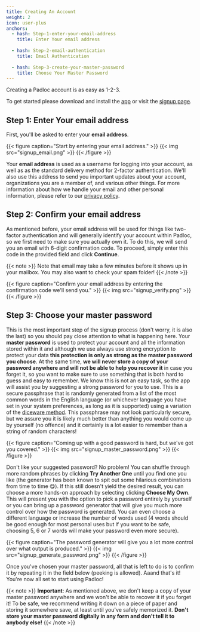 ```yaml
---
title: Creating An Account
weight: 2
icon: user-plus
anchors:
  - hash: Step-1-enter-your-email-address
    title: Enter Your email address
  
  - hash: Step-2-email-authentication
    title: Email Authentication
  
  - hash: Step-3-create-your-master-password
    title: Choose Your Master Password
---
```


Creating a Padloc account is as easy as 1-2-3.  

To get started please download and install the [app](https://padloc.app/downloads/) or visit the [signup page](https://web.padloc.app/signup).

## Step 1: Enter Your email address

First, you'll be asked to enter your **email address**.

{{< figure caption="Start by entering your email address." >}} {{< img src="signup_email.png" >}} {{< /figure >}}

Your **email address** is used as a username for logging into your account, as well as as the standard delivery method for 2-factor authentication. We'll also use this address to send you important updates about your account, organizations you are a member of, and various other things. For more information about how we handle your email and other personal information, please refer to our [privacy
policy](/privacy).


## Step 2: Confirm your email address

As mentioned before, your email address will be used for things like two-factor
authentication and will generally identify your account within Padloc, so we
first need to make sure you actually own it. To do this, we will send you an
email with 6-digit confirmation code. To proceed, simply enter this code in
the provided field and click **Continue**.

{{< note >}}
Note that email may take a few minutes before it shows up in your mailbox. You may
also want to check your spam folder!
{{< /note >}}

{{< figure caption="Confirm your email address by entering the confirmation code we'll send you." >}}
{{< img src="signup_verify.png" >}}
{{< /figure >}}

## Step 3: Choose your master password

This is the most important step of the signup process (don't worry, it is also
the last) so you should pay close attention to what is happening here. Your
**master password** is used to protect your account and all the information
stored within it and although we use always use strong encryption to protect
your data **this protection is only as strong as the master password you
choose**. At the same time, **we will never store a copy of your password
anywhere and will not be able to help you recover it** in case you forget it, so
you want to make sure to use something that is both hard to guess and easy to
remember. We know this is not an easy task, so the app will assist you by
suggesting a strong password for you to use. This is a secure passphrase that
is randomly generated from a list of the most common words in the English
language (or whichever language you have set in your system preferences, as
long as it is supported) using a variation of the [diceware
method](https://ssd.eff.org/en/module/animated-overview-how-make-super-secure-password-using-dice).
This passphrase may not look particularly secure, but we assure you it is
likely much better than anything you would come up by yourself (no offence) and
it certainly is a lot easier to remember than a string of random characters!

{{< figure caption="Coming up with a good password is hard, but we've got you covered." >}}
{{< img src="signup_master_password.png" >}}
{{< /figure >}}

Don't like your suggested password? No problem! You can shuffle through more
random phrases by clicking **Try Another One** until you find one you like
(the generator has been known to spit out some hilarious combinations from time
to time 😋). If this still doesn't yield the desired result, you can choose
a more hands-on approach by selecting clicking **Choose My Own**. This will present
you with the option to pick a password entirely by yourself or you can bring up
a password generator that will give you much more control over how the password
is generated. You can even choose a different language or increase the number
of words used (4 words should be good enough for most personal uses but if you
want to be safe, choosing 5, 6 or 7 words will make your password even more secure).

{{< figure caption="The password generator will give you a lot more control over what output is produced." >}}
{{< img src="signup_generate_password.png" >}}
{{< /figure >}}

Once you've chosen your master password, all that is left to do is to confirm it
by repeating it in the field below (peeking is allowed). Aaand that's it! You're
now all set to start using Padloc!

{{< note >}}
**Important**: As mentioned above, we don't keep a copy of your master password
anywhere and we won't be able to recover it if you forget it! To be safe, we
recommend writing it down on a piece of paper and storing it somewhere save, at
least until you've safely memorized it. **Don't store your master password
digitally in any form and don't tell it to anybody else!**
{{< /note >}}
